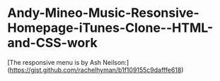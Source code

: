 # Andy-Mineo-Music-Resonsive-Homepage-iTunes-Clone--HTML-and-CSS-work
[The responsive menu is by Ash Neilson:] (https://gist.github.com/rachelhyman/b1f109155c9dafffe618)
